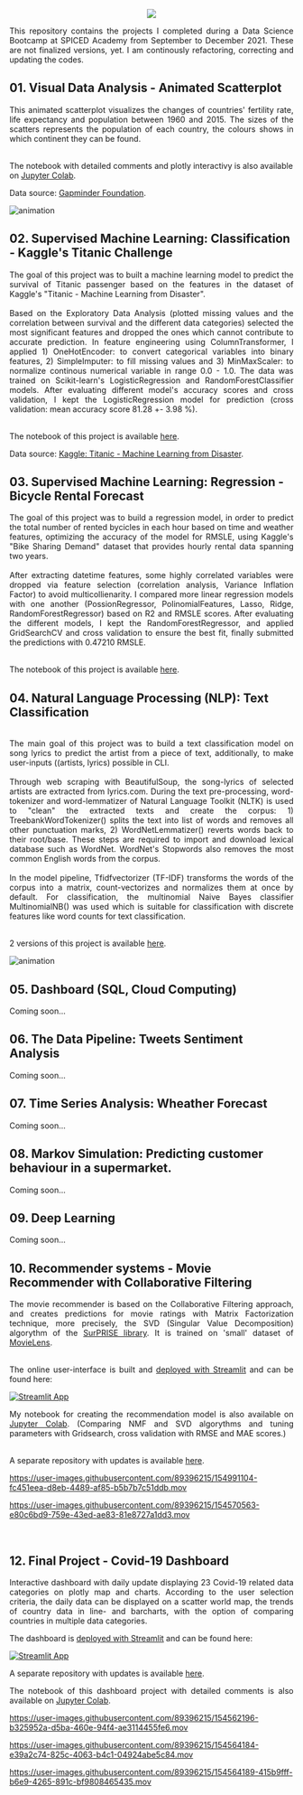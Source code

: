 <p align="center">
  <img src="https://user-images.githubusercontent.com/89396215/148706672-089e1b21-75b3-43a9-b8e4-85428337f7b8.png"/>
</p>


<div align="justify">This repository contains the projects I completed during a Data Science Bootcamp at SPICED Academy from September to December 2021. These are not finalized versions, yet. I am continously refactoring, correcting and updating the codes.</div>

## 01. Visual Data Analysis - Animated Scatterplot

<div align="justify">This animated scatterplot visualizes the changes of countries' fertility rate, life expectancy and population between 1960 and 2015. The sizes of the scatters represents the population of each country, the colours shows in which continent they can be found.</div><br>

The notebook with detailed comments and plotly interactivy is also available on [Jupyter Colab](https://colab.research.google.com/drive/1lzhl7rgZrw2-1RxhsBOEjXzb86fvKp2n).<br>

Data source: [Gapminder Foundation](https://www.gapminder.org/data/).<br>

![animation](https://raw.githubusercontent.com/orosz-attila/Spiced-Academy-Data-Science-Projects/master/01_visual_data_analysis_animated_scatterplot/images/animation.gif)

## 02. Supervised Machine Learning: Classification - Kaggle's Titanic Challenge

<div align="justify"> The goal of this project was to built a machine learning model to predict the survival of Titanic passenger based on the features in the dataset of Kaggle's "Titanic - Machine Learning from Disaster".</div><br> 

<div align="justify">Based on the Exploratory Data Analysis (plotted missing values and the correlation between survival and the different data categories) selected the most significant features and dropped the ones which cannot contribute to accurate prediction. In feature engineering using ColumnTransformer, I applied 1) OneHotEncoder: to convert categorical variables into binary features, 2) SimpleImputer: to fill missing values and 3) MinMaxScaler: to normalize continous numerical variable in range 0.0 - 1.0. The data was trained on Scikit-learn's LogisticRegression and RandomForestClassifier models. After evaluating different model's accuracy scores and cross validation, I kept the LogisticRegression model for prediction (cross validation: mean accuracy score 81.28 +- 3.98 %).</div><br> 

The notebook of this project is available [here](https://github.com/orosz-attila/Spiced-Academy-Data-Science-Projects/blob/master/02_classification_titanic_challange/2.%20Classification%20-%20Titanic%20ML%20Challenge%20.ipynb).

Data source: [Kaggle: Titanic - Machine Learning from Disaster](https://www.kaggle.com/c/titanic/overview).<br>


## 03. Supervised Machine Learning: Regression - Bicycle Rental Forecast

<div align="justify">The goal of this project was to build a regression model, in order to predict the total number of rented bycicles in each hour based on time and weather features, optimizing the accuracy of the model for RMSLE, using Kaggle's "Bike Sharing Demand" dataset that provides hourly rental data spanning two years.</div><br> 

<div align="justify">After extracting datetime features, some highly correlated variables were dropped via feature selection (correlation analysis, Variance Inflation Factor) to avoid multicollienarity. I compared more linear regression models with one another (PossionRegressor, PolinomialFeatures, Lasso, Ridge, RandomForestRegressor) based on R2 and RMSLE scores. After evaluating the different models, I kept the RandomForestRegressor, and applied GridSearchCV and cross validation to ensure the best fit, finally submitted the predictions with 0.47210 RMSLE.</div><br>

The notebook of this project is available [here](https://github.com/orosz-attila/Spiced-Academy-Data-Science-Projects/blob/master/03_regression_bycicle_rental_prediction/03_project_bycicle_rental_forecast.ipynb).


## 04. Natural Language Processing (NLP): Text Classification

<div align="justify"></div><br> 


<div align="justify">The main goal of this project was to build a text classification model on song lyrics to predict the artist from a piece of text, additionally, to make user-inputs ((artists, lyrics) possible in CLI.</div><br> 

<div align="justify">Through web scraping with BeautifulSoup, the song-lyrics of selected artists are extracted from lyrics.com. During the text pre-processing, word-tokenizer and word-lemmatizer of Natural Language Toolkit (NLTK) is used to "clean" the extracted texts and create the corpus: 1) TreebankWordTokenizer() splits the text into list of words and removes all other punctuation marks, 2) WordNetLemmatizer() reverts words back to their root/base. These steps are required to import and download lexical database such as WordNet. WordNet's Stopwords also removes the most common English words from the corpus. </div><br>
 
<div align="justify">In the model pipeline, Tfidfvectorizer (TF-IDF) transforms the words of the corpus into a matrix, count-vectorizes and normalizes them at once by default. For classification, the multinomial Naive Bayes classifier MultinomialNB() was used which is suitable for classification with discrete features like word counts for text classification. </div><br>

2 versions of this project is available [here](https://github.com/orosz-attila/Spiced-Academy-Data-Science-Projects/tree/master/04_text_classification_song_lyrics).

![animation](https://raw.githubusercontent.com/orosz-attila/Spiced-Academy-Data-Science-Projects/master/04_text_classification_song_lyrics/text_classification.gif)

## 05. Dashboard (SQL, Cloud Computing)

Coming soon... 

## 06. The Data Pipeline: Tweets Sentiment Analysis

Coming soon... 

## 07. Time Series Analysis: Wheather Forecast

Coming soon...

## 08. Markov Simulation: Predicting customer behaviour in a supermarket.

Coming soon...

## 09. Deep Learning

Coming soon...

## 10. Recommender systems - Movie Recommender with Collaborative Filtering

<div align="justify">The movie recommender is based on the Collaborative Filtering approach, and creates predictions for movie ratings with Matrix Factorization technique, more precisely, the SVD (Singular Value Decomposition) algorythm of the <a href="https://surprise.readthedocs.io/en/stable/" target="_blank">SurPRISE library</a>. It is trained on 'small' dataset of <a href="https://grouplens.org/datasets/movielens/" target="_blank">MovieLens</a>.</div><br> 

<p align="justify">The online user-interface is built and <a href="https://docs.streamlit.io/streamlit-cloud/get-started/deploy-an-app" target="_blank">deployed with Streamlit</a> and can be found here:<p>

[![Streamlit App](https://static.streamlit.io/badges/streamlit_badge_black_white.svg)](https://share.streamlit.io/orosz-attila/movie-recommender/main) 
    
<div align="justify">My notebook for creating the recommendation model is also available on <a href="https://colab.research.google.com/drive/1hqZ6X0jy_CcB1tlPvQHUcGcFvkryhkZK" target="_blank">Jupyter Colab</a>. (Comparing NMF and SVD algorythms and tuning parameters with Gridsearch, cross validation with RMSE and MAE scores.)</div><br> 


<p align="justify">A separate repository with updates is available <a href="https://github.com/orosz-attila/Movie-Recommender" target="_blank">here</a>.</p>


https://user-images.githubusercontent.com/89396215/154991104-fc451eea-d8eb-4489-af85-b5b7b7c51ddb.mov


https://user-images.githubusercontent.com/89396215/154570563-e80c6bd9-759e-43ed-ae83-81e8727a1dd3.mov

<br>

## 12. Final Project - Covid-19 Dashboard

<p align="justify">Interactive dashboard with daily update displaying 23 Covid-19 related data categories on plotly map and charts. According to the user selection criteria, the daily data can be displayed on a scatter world map, the trends of country data in line- and barcharts, with the option of comparing countries in multiple data categories.</p>

<p align="justify">The dashboard is <a href="https://docs.streamlit.io/streamlit-cloud/get-started/deploy-an-app" target="_blank">deployed with Streamlit</a> and can be found here:<p>

[![Streamlit App](https://static.streamlit.io/badges/streamlit_badge_black_white.svg)](https://share.streamlit.io/orosz-attila/covid-19-dashboard) 

<p align="justify">A separate repository with updates is available <a href="https://github.com/orosz-attila/Covid-19-Dashboard" target="_blank">here</a>.</p>

<p align="justify">The notebook of this dashboard project with detailed comments is also available on <a href="https://colab.research.google.com/drive/1StLDRJ7LVoPS10AULBxVOJo8rDqnt3U8" target="_blank">Jupyter Colab</a>.</p>

https://user-images.githubusercontent.com/89396215/154562196-b325952a-d5ba-460e-94f4-ae3114455fe6.mov


https://user-images.githubusercontent.com/89396215/154564184-e39a2c74-825c-4063-b4c1-04924abe5c84.mov


https://user-images.githubusercontent.com/89396215/154564189-415b9fff-b6e9-4265-891c-bf9808465435.mov
